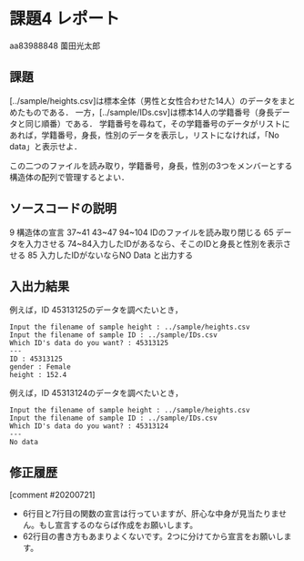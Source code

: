 # 課題4 レポート

aa83988848 薗田光太郎

## 課題

[../sample/heights.csv]は標本全体（男性と女性合わせた14人）のデータをまとめたものである．
一方，[../sample/IDs.csv]は標本14人の学籍番号（身長データと同じ順番）である．
学籍番号を尋ねて，その学籍番号のデータがリストにあれば，学籍番号，身長，性別のデータを表示し，リストになければ，「No data」と表示せよ．

この二つのファイルを読み取り，学籍番号，身長，性別の3つをメンバーとする構造体の配列で管理するとよい．

## ソースコードの説明
9 構造体の宣言
37~41 43~47 94~104 IDのファイルを読み取り閉じる
65 データを入力させる
74~84入力したIDがあるなら、そこのIDと身長と性別を表示させる
85 入力したIDがないならNO Data と出力する
## 入出力結果

例えば，ID 45313125のデータを調べたいとき，

```
Input the filename of sample height : ../sample/heights.csv
Input the filename of sample ID : ../sample/IDs.csv
Which ID's data do you want? : 45313125
---
ID : 45313125
gender : Female
height : 152.4
```

例えば，ID 45313124のデータを調べたいとき，

```
Input the filename of sample height : ../sample/heights.csv
Input the filename of sample ID : ../sample/IDs.csv
Which ID's data do you want? : 45313124
---
No data
```

## 修正履歴
[comment #20200721]
- 6行目と7行目の関数の宣言は行っていますが、肝心な中身が見当たりません。もし宣言するのならば作成をお願いします。
- 62行目の書き方もあまりよくないです。2つに分けてから宣言をお願いします。
